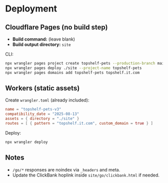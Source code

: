 # Deployment

## Cloudflare Pages (no build step)
- **Build command:** (leave blank)
- **Build output directory:** `site`

CLI:
```bash
npx wrangler pages project create topshelf-pets --production-branch main || true
npx wrangler pages deploy ./site --project-name topshelf-pets
npx wrangler pages domains add topshelf-pets topshelf.it.com
```

## Workers (static assets)
Create `wrangler.toml` (already included):

```toml
name = "topshelf-pets-v3"
compatibility_date = "2025-08-13"
assets = { directory = "./site" }
routes = [ { pattern = "topshelf.it.com", custom_domain = true } ]
```

Deploy:
```bash
npx wrangler deploy
```

## Notes
- `/go/*` responses are noindex via `_headers` and meta.
- Update the ClickBank hoplink inside `site/go/clickbank.html` if needed.
